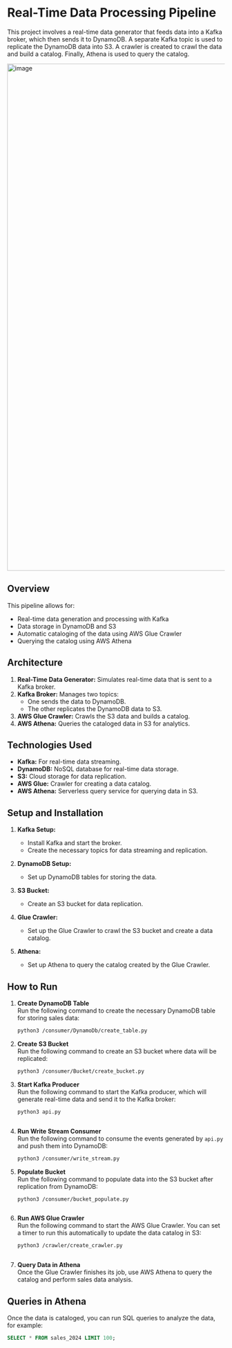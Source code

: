 
# Real-Time Data Processing Pipeline

This project involves a real-time data generator that feeds data into a Kafka broker, which then sends it to DynamoDB. A separate Kafka topic is used to replicate the DynamoDB data into S3. A crawler is created to crawl the data and build a catalog. Finally, Athena is used to query the catalog.

<img width="1173" alt="image" src="https://github.com/user-attachments/assets/5e59421f-233b-4087-a712-d9114aaf2e52" />


## Overview

This pipeline allows for:

- Real-time data generation and processing with Kafka
- Data storage in DynamoDB and S3
- Automatic cataloging of the data using AWS Glue Crawler
- Querying the catalog using AWS Athena

## Architecture

1. **Real-Time Data Generator:** Simulates real-time data that is sent to a Kafka broker.
2. **Kafka Broker:** Manages two topics:
   - One sends the data to DynamoDB.
   - The other replicates the DynamoDB data to S3.
3. **AWS Glue Crawler:** Crawls the S3 data and builds a catalog.
4. **AWS Athena:** Queries the cataloged data in S3 for analytics.

## Technologies Used

- **Kafka:** For real-time data streaming.
- **DynamoDB:** NoSQL database for real-time data storage.
- **S3:** Cloud storage for data replication.
- **AWS Glue:** Crawler for creating a data catalog.
- **AWS Athena:** Serverless query service for querying data in S3.

## Setup and Installation

1. **Kafka Setup:**
   - Install Kafka and start the broker.
   - Create the necessary topics for data streaming and replication.

2. **DynamoDB Setup:**
   - Set up DynamoDB tables for storing the data.

3. **S3 Bucket:**
   - Create an S3 bucket for data replication.

4. **Glue Crawler:**
   - Set up the Glue Crawler to crawl the S3 bucket and create a data catalog.

5. **Athena:**
   - Set up Athena to query the catalog created by the Glue Crawler.

## How to Run

1. **Create DynamoDB Table**  
   Run the following command to create the necessary DynamoDB table for storing sales data:  
   ```bash
   python3 /consumer/DynamoDb/create_table.py


2. **Create S3 Bucket**  
   Run the following command to create an S3 bucket where data will be replicated:
   ```bash
   python3 /consumer/Bucket/create_bucket.py


3. **Start Kafka Producer**  
   Run the following command to start the Kafka producer, which will generate real-time data and send it to the Kafka broker:
   ```bash
   python3 api.py



4. **Run Write Stream Consumer**  
   Run the following command to consume the events generated by `api.py` and push them into DynamoDB:
   ```bash
   python3 /consumer/write_stream.py


5. **Populate Bucket**  
   Run the following command to populate data into the S3 bucket after replication from DynamoDB:
   ```bash
   python3 /consumer/bucket_populate.py



6. **Run AWS Glue Crawler**  
   Run the following command to start the AWS Glue Crawler. You can set a timer to run this automatically to update the data catalog in S3:
   ```bash
   python3 /crawler/create_crawler.py



7. **Query Data in Athena**  
Once the Glue Crawler finishes its job, use AWS Athena to query the catalog and perform sales data analysis.

## Queries in Athena

Once the data is cataloged, you can run SQL queries to analyze the data, for example:

```sql
SELECT * FROM sales_2024 LIMIT 100;

